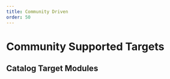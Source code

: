 ```yaml
---
title: Community Driven
order: 50
---
```


# Community Supported Targets


## Catalog Target Modules
